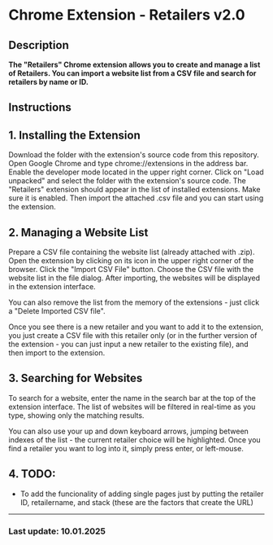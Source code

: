 # Chrome Extension - Retailers v2.0

## Description
**The "Retailers" Chrome extension allows you to create and manage a list of Retailers. You can import a website list from a CSV file and search for retailers by name or ID.**

## Instructions

## 1. Installing the Extension
Download the folder with the extension's source code from this repository.
Open Google Chrome and type chrome://extensions in the address bar.
Enable the developer mode located in the upper right corner.
Click on "Load unpacked" and select the folder with the extension's source code.
The "Retailers" extension should appear in the list of installed extensions. Make sure it is enabled.
Then import the attached .csv file and you can start using the extension.

## 2. Managing a Website List
Prepare a CSV file containing the website list (already attached with .zip).
Open the extension by clicking on its icon in the upper right corner of the browser.
Click the "Import CSV File" button.
Choose the CSV file with the website list in the file dialog.
After importing, the websites will be displayed in the extension interface.

You can also remove the list from the memory of the extensions - just click a "Delete Imported CSV file".

Once you see there is a new retailer and you want to add it to the extension, you just create a CSV file with this retailer only (or in the further version of the extension - you can just input a new retailer to the existing file), and then import to the extension.

## 3. Searching for Websites
To search for a website, enter the name in the search bar at the top of the extension interface.
The list of websites will be filtered in real-time as you type, showing only the matching results.

You can also use your up and down keyboard arrows, jumping between indexes of the list - the current retailer choice will be highlighted.
Once you find a retailer you want to log into it, simply press enter, or left-mouse.

## 4. TODO:
- To add the funcionality of adding single pages just by putting the retailer ID, retailername, and stack (these are the factors that create the URL)

----------
### Last update: 10.01.2025
